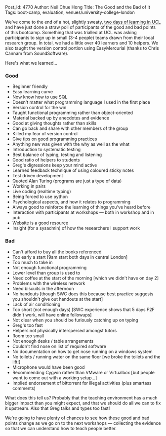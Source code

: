Post_Id: 4770
Author: Neil Chue Hong
Title: The Good and the Bad of It
Tags: boot-camp, evaluation, venues/university-college-london

<p>We've come to the end of a hot, slightly sweaty, <a href="/bootcamps/2012-04-ucl.html">two days of learning in UCL</a> and have just done a straw poll of participants of the good and bad points of this bootcamp. Something that was trialled at UCL was asking participants to sign up in small (3-4 people) teams drawn from their local research group.  In total, we had a little over 40 learners and 10 helpers. We also taught the version control portion using EasyMercurial (thanks to Chris Cannam from SoundSoftware).</p>
<p>Here's what we learned...</p>
<h3>Good</h3>
<ul>
<li>Beginner friendly</li>
<li>Easy learning curve</li>
<li>Now know how to use SQL</li>
<li>Doesn't matter what programming language I used in the first place</li>
<li>Version control for the win</li>
<li>Taught functional programming rather than object-oriented</li>
<li>Material backed up by anecdotes and evidence</li>
<li>Good at giving thoughts rather than skills</li>
<li>Can go back and share with other members of the group</li>
<li>Killed my fear of version control</li>
<li>Give tips on good programming practices</li>
<li>Anything new was given with the why as well as the what</li>
<li>Introduction to systematic testing</li>
<li>Best balance of typing, testing and listening</li>
<li>Good ratio of helpers to students</li>
<li>Greg's digressions keep your mind active</li>
<li>Learned feedback technique of using coloured sticky notes</li>
<li>Test driven development</li>
<li>Quoted Alan Turing (programs are just a type of data)</li>
<li>Working in pairs</li>
<li>Live coding (realtime typing)</li>
<li>Being forced to use python</li>
<li>Psychological aspects, and how it relates to programming</li>
<li>Always good to reinforce the learning of things you've heard before</li>
<li>Interaction with participants at workshops &mdash; both in workshop and in pub</li>
<li>Website is a good resource</li>
<li>Insight (for a sysadmin) of how the researchers I support work</li>
</ul>
<h3>Bad</h3>
<ul>
<li>Can't afford to buy all the books referenced</li>
<li>Too early a start [9am start both days in central London]</li>
<li>Too much to take in</li>
<li>Not enough functional programming</li>
<li>Lower level than group is used to</li>
<li>Need coffee at the start of the morning [which we didn't have on day 2]</li>
<li>Problems with the wireless network</li>
<li>Need biscuits in the afternoon</li>
<li>No handouts [though SWC does this because best practice suggests you shouldn't give out handouts at the start]</li>
<li>Lack of air conditioning</li>
<li>Too short (not enough days) [SWC experience shows that 5 days F2F didn't work, will have online followups]</li>
<li>Not clear when you should be furiously catching up on typing</li>
<li>Greg's too fast</li>
<li>Helpers not physically interspersed amongst tutors</li>
<li>Room too small</li>
<li>Not enough desks / table arrangements</li>
<li>Couldn't find nose on list of required software</li>
<li>No documentation on how to get nose running on a windows system</li>
<li>No toilets / running water on the same floor [we broke the toilets and the lift!]</li>
<li>Microphone would have been good</li>
<li>Recommending Cygwin rather than VMware or Virtualbox [but people want to come out with a working setup...]</li>
<li>Implied endorsement of bittorrent for illegal activities (plus smartass comments)</li>
</ul>
<p>What does this tell us? Probably that the teaching environment has a much bigger impact than you might expect, and that we should do all we can to fix it upstream. Also that Greg talks and types too fast!</p>
<p>We're going to have plenty of chances to see how these good and bad points change as we go on to the next workshops &mdash; collecting the evidence so that we can understand how to teach people better.</p>
